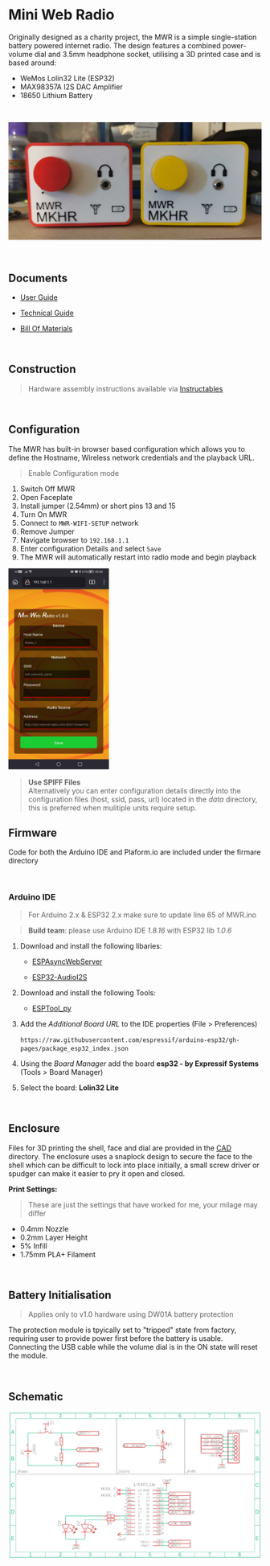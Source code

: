 # Mini Web Radio

Originally designed as a charity project, the MWR is a simple single-station battery powered internet radio. The design features a combined power-volume dial and 3.5mm headphone socket, utilising a 3D printed case and is based around:

* WeMos Lolin32 Lite (ESP32)
* MAX98357A I2S DAC Amplifier
* 18650 Lithium Battery


</br>

![Picture](_github/images/mwr_mkhr.png)

</br>
  
## Documents

* [User Guide](Documentation/MWR_User_Guide.pdf)

* [Technical Guide](Documentation/MWR_Technical_Guide.pdf)

* [Bill Of Materials](Documentation/BOM.pdf)

</br>

## Construction

> Hardware assembly instructions available via [Instructables](https://www.instructables.com/Mini-Web-Radio-ESP32)

</br>

## Configuration

The MWR has built-in browser based configuration which allows you to define the Hostname, Wireless network credentials and the playback URL.

> Enable Configuration mode

1. Switch Off MWR
2. Open Faceplate 
3. Install jumper (2.54mm) or short pins 13 and 15
4. Turn On MWR
5. Connect to `MWR-WIFI-SETUP` network
6. Remove Jumper
6. Navigate browser to `192.168.1.1`
7. Enter configuration Details and select `Save`
8. The MWR will automatically restart into radio mode and begin playback

<img src="_github/images/config_screenshot.jpg" height="400" width="200">

</br>

> **Use SPIFF Files** </br> Alternatively you can enter configuration details directly into the configuration files (host, ssid, pass, url) located in the _data_ directory, this is preferred when mulitiple units require setup. 

## Firmware

Code for both the Arduino IDE and Plaform.io are included under the firmare directory

</br>

### Arduino IDE

> For Arduino 2.x & ESP32 2.x make sure to update line 65 of MWR.ino

> **Build team**: please use Arduino IDE _1.8.16_ with ESP32 lib _1.0.6_

1. Download and install the following libaries:

    * [ESPAsyncWebServer](https://github.com/me-no-dev/ESPAsyncWebServer)

    * [ESP32-AudioI2S](https://github.com/schreibfaul1/ESP32-audioI2S)

2. Download and install the following Tools:

    * [ESPTool_py](https://github.com/me-no-dev/arduino-esp32fs-plugin/releases/)

3. Add the _Additional Board URL_ to the IDE properties (File > Preferences)

    ```https://raw.githubusercontent.com/espressif/arduino-esp32/gh-pages/package_esp32_index.json```

4. Using the _Board Manager_ add the board **esp32 - by Expressif Systems** (Tools > Board Manager)

5. Select the board: **Lolin32 Lite**

</br>

## Enclosure

Files for 3D printing the shell, face and dial are provided in the [CAD](CAD) directory. The enclosure uses a snaplock design to secure the face to the shell which can be difficult to lock into place initially, a small screw driver or spudger can make it easier to pry it open and closed.

**Print Settings:**

> These are just the settings that have worked for me, your milage may differ

* 0.4mm Nozzle
* 0.2mm Layer Height
* 5% Infill
* 1.75mm PLA+ Filament

</br>

## Battery Initialisation

> Applies only to v1.0 hardware using DW01A battery protection

The protection module is tpyically set to "tripped" state from factory, requiring user to provide power first before the battery is usable. Connecting the USB cable while the volume dial is in the ON state will reset the module.

</br>

## Schematic

![Schematic Preview](_github/images/schematic_v2.webp)

